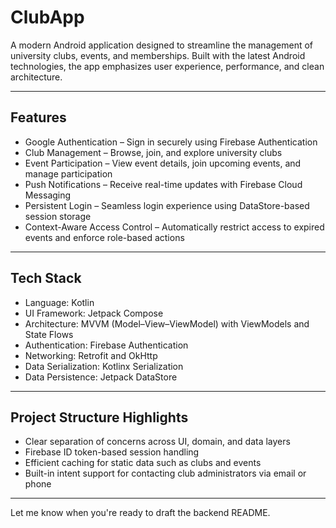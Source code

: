 # ClubApp

A modern Android application designed to streamline the management of university clubs, events, and memberships. Built with the latest Android technologies, the app emphasizes user experience, performance, and clean architecture.

---

## Features

- Google Authentication – Sign in securely using Firebase Authentication  
- Club Management – Browse, join, and explore university clubs  
- Event Participation – View event details, join upcoming events, and manage participation  
- Push Notifications – Receive real-time updates with Firebase Cloud Messaging  
- Persistent Login – Seamless login experience using DataStore-based session storage  
- Context-Aware Access Control – Automatically restrict access to expired events and enforce role-based actions  

---

## Tech Stack

- Language: Kotlin  
- UI Framework: Jetpack Compose  
- Architecture: MVVM (Model–View–ViewModel) with ViewModels and State Flows  
- Authentication: Firebase Authentication  
- Networking: Retrofit and OkHttp  
- Data Serialization: Kotlinx Serialization  
- Data Persistence: Jetpack DataStore  

---

## Project Structure Highlights

- Clear separation of concerns across UI, domain, and data layers  
- Firebase ID token-based session handling  
- Efficient caching for static data such as clubs and events  
- Built-in intent support for contacting club administrators via email or phone  

---

Let me know when you're ready to draft the backend README.
